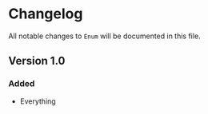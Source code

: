 # Changelog

All notable changes to `Enum` will be documented in this file.

## Version 1.0

### Added
- Everything
